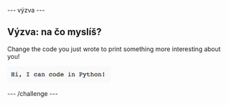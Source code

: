 \--- výzva \---

## Výzva: na čo myslíš?

Change the code you just wrote to print something more interesting about you!

![screenshot](images/me-mind.png)

\--- /challenge \---